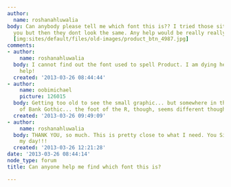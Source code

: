 ```yaml
---
author:
  name: roshanahluwalia
body: Can anybody please tell me which font this is?? I tried those sites which tell
  you but then they dont look the same. Any help would be really really appreciated.
  [img:sites/default/files/old-images/product_btn_4987.jpg]
comments:
- author:
    name: roshanahluwalia
  body: I cannot find out the font used to spell Product. I am dying here. Please
    help!
  created: '2013-03-26 08:44:44'
- author:
    name: oobimichael
    picture: 126015
  body: Getting too old to see the small graphic... but somewhere in the neighborhood
    of Bank Gothic... the foot of the R, though, seems different though...
  created: '2013-03-26 09:49:09'
- author:
    name: roshanahluwalia
  body: THANK YOU, so much. This is pretty close to what I need. You Sir, have made
    my day!!!
  created: '2013-03-26 12:21:28'
date: '2013-03-26 08:44:14'
node_type: forum
title: Can anyone help me find which font this is?

---
```

